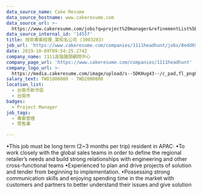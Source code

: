 ```yaml
---
data_source_name: Cake Resume
data_source_hostname: www.cakeresume.com
data_source_url: >-
  https://www.cakeresume.com/jobs?q=project%20manager&refinementList%5Blang_name%5D%5B0%5D=English&refinementList%5Bsalary_type%5D=per_year&range%5Bsalary_range%5D%5Bmin%5D=1000000&page=2
data_source_internal_id: '14557'
title: 技術專案經理_某知名公司 (3003283)
job_url: 'https://www.cakeresume.com/companies/1111headhunt/jobs/8edd69'
date: 2019-10-09T09:54:25.274Z
company_name: 1111高階獵頭顧問中心
company_page_url: 'https://www.cakeresume.com/companies/1111headhunt'
company_logo_url: >-
  https://media.cakeresume.com/image/upload/s--5DKHug43--/c_pad,fl_png8,h_200,w_200/v1531993906/jlp8g9p7p6bf58jc0zju.png
salary_text: TWD1800000 - TWD2000000
location_list:
  - 台南市新市區
  - 台南市
badges:
  - Project Manager
job_tags:
  - 專案管理
  - 零售業

---
```


•This job must be long term (2~3 months per trip) resident in APAC‧ •To work closely with the global sales teams in order to define the regional retailer’s needs and build strong relationships with engineering and other cross-functional teams •Experienced to plan and drive projects of solution and tender from beginning to implementation. •Possessing strong communication skills and enjoying spending time in the market with customers and partners to better understand their issues and give solution